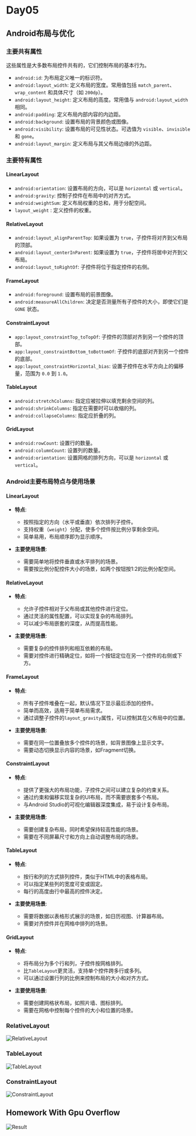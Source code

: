 # Day05

## Android布局与优化

### 主要共有属性

这些属性是大多数布局控件共有的，它们控制布局的基本行为。

- `android:id`: 为布局定义唯一的标识符。
- `android:layout_width`: 定义布局的宽度。常用值包括 `match_parent`、`wrap_content` 和具体尺寸（如 `200dp`）。
- `android:layout_height`: 定义布局的高度。常用值与 `android:layout_width` 相同。
- `android:padding`: 定义布局内部内容的内边距。
- `android:background`: 设置布局的背景颜色或图像。
- `android:visibility`: 设置布局的可见性状态。可选值为 `visible`、`invisible` 和 `gone`。
- `android:layout_margin`: 定义布局与其父布局边缘的外边距。

### 主要特有属性

#### **LinearLayout**
- `android:orientation`: 设置布局的方向，可以是 `horizontal` 或 `vertical`。
- `android:gravity`: 控制子控件在布局中的对齐方式。
- `android:weightSum`: 定义布局权重的总和，用于分配空间。
- `layout_weight` : 定义控件的权重。

#### **RelativeLayout**
- `android:layout_alignParentTop`: 如果设置为 `true`，子控件将对齐到父布局的顶部。
- `android:layout_centerInParent`: 如果设置为 `true`，子控件将居中对齐到父布局。
- `android:layout_toRightOf`: 子控件将位于指定控件的右侧。

#### **FrameLayout**
- `android:foreground`: 设置布局的前景图像。
- `android:measureAllChildren`: 决定是否测量所有子控件的大小，即使它们是 `GONE` 状态。

#### **ConstraintLayout**
- `app:layout_constraintTop_toTopOf`: 子控件的顶部对齐到另一个控件的顶部。
- `app:layout_constraintBottom_toBottomOf`: 子控件的底部对齐到另一个控件的底部。
- `app:layout_constraintHorizontal_bias`: 设置子控件在水平方向上的偏移量，范围为 `0.0` 到 `1.0`。

#### **TableLayout**
- `android:stretchColumns`: 指定应被拉伸以填充剩余空间的列。
- `android:shrinkColumns`: 指定在需要时可以收缩的列。
- `android:collapseColumns`: 指定应折叠的列。

#### **GridLayout**
- `android:rowCount`: 设置行的数量。
- `android:columnCount`: 设置列的数量。
- `android:orientation`: 设置网格的排列方向，可以是 `horizontal` 或 `vertical`。

### Android主要布局特点与使用场景

#### **LinearLayout**
- **特点**:
    - 按照指定的方向（水平或垂直）依次排列子控件。
    - 支持权重（`weight`）分配，使多个控件按比例分享剩余空间。
    - 简单易用，布局顺序即为显示顺序。

- **主要使用场景**:
    - 需要简单地将控件垂直或水平排列的场景。
    - 需要按比例分配控件大小的场景，如两个按钮按1:2的比例分配空间。

#### **RelativeLayout**
- **特点**:
    - 允许子控件相对于父布局或其他控件进行定位。
    - 通过灵活的属性配置，可以实现复杂的布局排列。
    - 可以减少布局嵌套的深度，从而提高性能。

- **主要使用场景**:
    - 需要复杂的控件排列和相互依赖的布局。
    - 需要对控件进行精确定位，如将一个按钮定位在另一个控件的右侧或下方。

#### **FrameLayout**
- **特点**:
    - 所有子控件堆叠在一起，默认情况下显示最后添加的控件。
    - 简单而高效，适用于简单布局需求。
    - 通过调整子控件的`layout_gravity`属性，可以控制其在父布局中的位置。

- **主要使用场景**:
    - 需要在同一位置叠放多个控件的场景，如背景图像上显示文字。
    - 需要动态切换显示内容的场景，如Fragment切换。

#### **ConstraintLayout**
- **特点**:
    - 提供了更强大的布局功能，子控件之间可以建立复杂的约束关系。
    - 通过约束和偏移实现复杂的UI布局，而不需要嵌套多个布局。
    - 与Android Studio的可视化编辑器深度集成，易于设计复杂布局。

- **主要使用场景**:
    - 需要创建复杂布局，同时希望保持较高性能的场景。
    - 需要在不同屏幕尺寸和方向上自动调整布局的场景。

#### **TableLayout**
- **特点**:
    - 按行和列的方式排列控件，类似于HTML中的表格布局。
    - 可以指定某些列的宽度可变或固定。
    - 每行的高度由行中最高的控件决定。

- **主要使用场景**:
    - 需要将数据以表格形式展示的场景，如日历视图、计算器布局。
    - 需要对齐控件并在网格中排列的场景。

#### **GridLayout**
- **特点**:
    - 将布局分为多个行和列，子控件按网格排列。
    - 比`TableLayout`更灵活，支持单个控件跨多行或多列。
    - 可以通过设置行列的比例来控制布局的大小和对齐方式。

- **主要使用场景**:
    - 需要创建网格状布局，如照片墙、图标排列。
    - 需要在网格中控制每个控件的大小和位置的场景。

### RelativeLayout
![RelativeLayout](images/RelativeLayout.png)

### TableLayout
![TableLayout](images/TableLayout.png)

### ConstraintLayout
![ConstraintLayout](images/ConstraintLayout.png)

## Homework With Gpu Overflow
![Result](images/Result.jpg)
